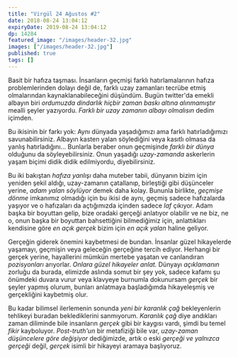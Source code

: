 ```yaml
---
title: "Virgül 24 Ağustos #2"
date: 2018-08-24 13:04:12
expiryDate: 2019-08-24 13:04:12
dp: 14284
featured_image: "/images/header-32.jpg"
images: ["/images/header-32.jpg"]
published: true
tags: []
---
```




Basit bir hafıza taşması. İnsanların geçmişi farklı hatırlamalarının hafıza
problemlerinden dolayı değil de, farklı uzay zamanları tecrübe etmiş
olmalarından kaynaklanabileceğini düşündüm. Bugün twitter'da emekli albayın biri
*ordumuzda dindarlık hiçbir zaman baskı altına alınmamıştır* mealli şeyler
yazıyordu. *Farklı bir uzay zamanın albayı olmalısın* dedim içimden.

Bu ikisinin bir farkı yok: Aynı dünyada yaşadığımızı ama farklı
hatırladığımızı savunabilirsiniz. Albayın kasten yalan söylediğini veya kasıtlı
olmasa da yanlış hatırladığını... Bunlarla beraber onun geçmişinde *farklı bir
dünya* olduğunu da söyleyebilirsiniz. Onun yaşadığı *uzay-zamanda* askerlerin
yaşam biçimi didik didik edilmiyordu, diyebilirsiniz.

Bu iki bakıştan *hafıza yanlışı* daha muteber tabii, dünyanın bizim için yeniden
şekil aldığı, uzay-zamanın çatallanıp, birleştiği gibi düşünceler yerine, *adam
yalan söylüyor* demek daha kolay. Bununla birlikte, *geçmişe dönme* imkanımız
olmadığı için bu ikisi de aynı, geçmiş sadece hafızalarda yaşıyor ve o
hafızaları da açtığımızda içinden sadece *laf* çıkıyor. Adam başka bir boyuttan
gelip, bize oradaki gerçeği anlatıyor olabilir ve ne biz, ne o, onun başka bir
boyuttan bahsettiğini bilmediğimiz için, anlattıkları kendisine göre *en açık
gerçek* bizim için *en açık yalan* haline geliyor.

Gerçeğin giderek önemini kaybetmesi de bundan. İnsanlar güzel hikayelerde
yaşamayı, geçmişin veya geleceğin gerçeğine tercih ediyor. Herhangi bir gerçek
yerine, hayallerini mümkün mertebe yaşatan ve canlandıran *pozisyonları*
arıyorlar. *Onlara güzel hikayeler anlat.* Dünyayı *açıklamanın* zorluğu da
burada, elimizde aslında somut bir şey yok, sadece kafamı şu önümdeki duvara
vurur veya klavyeye burnumla dokunursam *gerçek* bir şeyler yapmış olurum,
bunları anlatmaya başladığımda hikayeleşmiş ve gerçekliğini kaybetmiş olur.

Bu kadar bilimsel ilerlemenin sonunda *yeni bir karanlık çağ* bekleyenlerin
tehlikeyi buradan beklediklerini sanmıyorum. *Karanlık çağ* diye andıkları zaman diliminde bile
insanların *gerçek* gibi bir kaygısı vardı, şimdi bu temel *fikir* kayboluyor.
*Post-truth'un* bir metafiziği bile var, *uzay-zaman düşüncelere göre değişiyor*
dediğimizde, artık o eski *gerçeği ve yalnızca gerçeği* değil, *gerçek* isimli
bir hikayeyi aramaya başlıyoruz.



